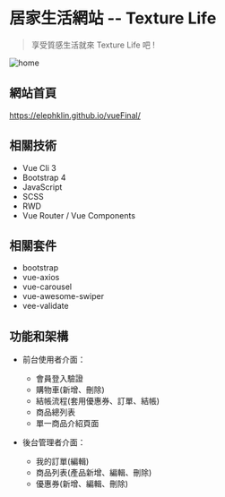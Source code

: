 # 居家生活網站 -- Texture Life

> 享受質感生活就來 Texture Life 吧 !

![home](https://upload.cc/i1/2020/11/27/hXVwli.png)

## 網站首頁
https://elephklin.github.io/vueFinal/

## 相關技術

- Vue Cli 3
- Bootstrap 4
- JavaScript
- SCSS
- RWD
- Vue Router / Vue Components

## 相關套件

- bootstrap
- vue-axios
- vue-carousel
- vue-awesome-swiper
- vee-validate

## 功能和架構

+ 前台使用者介面：
  + 會員登入驗證
  + 購物車(新增、刪除)
  + 結帳流程(套用優惠券、訂單、結帳)
  + 商品總列表
  + 單一商品介紹頁面


+ 後台管理者介面：
  + 我的訂單(編輯)
  + 商品列表(產品新增、編輯、刪除)
  + 優惠券(新增、編輯、刪除)

